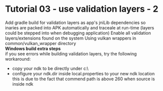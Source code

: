 Tutorial 03 - use validation layers - 2
===========
Add gradle build for validation layers as app's jniLib dependencies
so inaries are packed into APK automatically and traceale at run-time
(layers could be stepped into when debugging application)
Enable all validation layers/extensions found on the system
Using vulkan wrappers in common/vulkan_wrapper directory	
**Windows build extra steps**	
if you see errors while building validation layers, try the following workaround:	
- copy your ndk to be directly under c:\
- configure your ndk.dir inside local.properties to your new ndk location
this is due to the fact that commend path is above 260 when source is inside ndk

